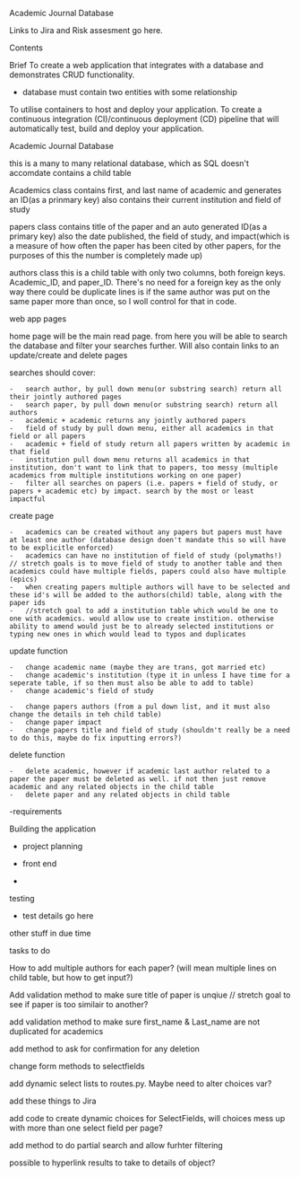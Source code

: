 Academic Journal Database

Links to Jira and Risk assesment go here.

Contents



Brief
To create a web application that integrates with a database and demonstrates CRUD functionality.
-   database must contain two entities with some relationship

To utilise containers to host and deploy your application.
To create a continuous integration (CI)/continuous deployment (CD) pipeline that will automatically test, build and deploy your application.



Academic Journal Database

this is a many to many relational database, which as SQL doesn't accomdate contains a child table 

Academics class
contains first, and last name of academic and generates an ID(as a prinmary key)
also contains their current institution and field of study

papers class
contains title of the paper and an auto generated ID(as a primary key)
also the date published, the field of study, and impact(which is a measure of how often the paper has been cited by other papers, for the purposes of this the number is completely made up)

authors class
this is a child table with only two columns, both foreign keys. Academic_ID, and paper_ID. There's no need for a foreign key as the only way there could be duplicate lines is if the same author was put on the same paper more than once, so I woll control for that in code.


web app pages

home page will be the main read page. from here you will be able to search the database and filter your searches further. Will also contain links to an update/create and delete pages

searches should cover:

    -   search author, by pull down menu(or substring search) return all their jointly authored pages
    -   search paper, by pull down menu(or substring search) return all authors
    -   academic + academic returns any jointly authored papers
    -   field of study by pull down menu, either all academics in that field or all papers
    -   academic + field of study return all papers written by academic in that field
    -   institution pull down menu returns all academics in that institution, don't want to link that to papers, too messy (multiple academics from multiple institutions working on one paper)
    -   filter all searches on papers (i.e. papers + field of study, or papers + academic etc) by impact. search by the most or least impactful


create page

    -   academics can be created without any papers but papers must have at least one author (database design doen't mandate this so will have to be explicitle enforced)
    -   academics can have no institution of field of study (polymaths!) // stretch goals is to move field of study to another table and then academics could have multiple fields, papers could also have multiple (epics)
    -   when creating papers multiple authors will have to be selected and these id's will be added to the authors(child) table, along with the paper ids
    -   //stretch goal to add a institution table which would be one to one with academics. would allow use to create instition. otherwise ability to amend would just be to already selected institutions or typing new ones in which would lead to typos and duplicates

update function

    -   change academic name (maybe they are trans, got married etc)
    -   change academic's institution (type it in unless I have time for a seperate table, if so then must also be able to add to table)
    -   change academic's field of study
    
    -   change papers authors (from a pul down list, and it must also change the details in teh child table)
    -   change paper impact
    -   change papers title and field of study (shouldn't really be a need to do this, maybe do fix inputting errors?)

delete function

    -   delete academic, however if academic last author related to a paper the paper must be deleted as well. if not then just remove academic and any related objects in the child table
    -   delete paper and any related objects in child table




-requirements

Building the application

- project planning

- front end
-
testing
- test details go here

other stuff in due time


tasks to do

How to add multiple authors for each paper? (will mean multiple lines on child table, but how to get input?)

Add validation method to make sure title of paper is unqiue // stretch goal to see if paper is too similair to another?

add validation method to make sure first_name & Last_name are not duplicated for academics

add method to ask for confirmation for any deletion

change form methods to selectfields

add dynamic select lists to routes.py. Maybe need to alter choices var?

add these things to Jira

add code to create dynamic choices for SelectFields, will choices mess up with more than one select field per page?

add method to do partial search and allow furhter filtering

possible to hyperlink results to take to details of object?




